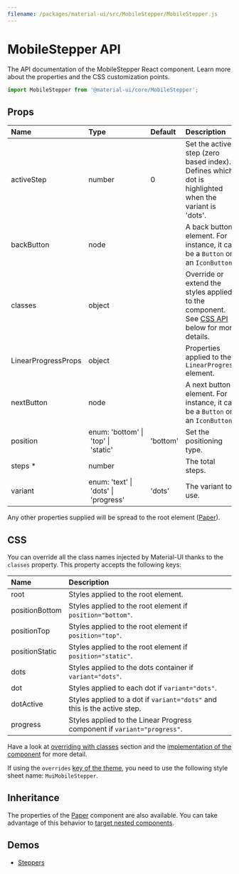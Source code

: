 ```yaml
---
filename: /packages/material-ui/src/MobileStepper/MobileStepper.js
---
```


<!--- This documentation is automatically generated, do not try to edit it. -->

# MobileStepper API

<p class="description">The API documentation of the MobileStepper React component. Learn more about the properties and the CSS customization points.</p>

```js
import MobileStepper from '@material-ui/core/MobileStepper';
```



## Props

| Name | Type | Default | Description |
|:-----|:-----|:--------|:------------|
| <span class="prop-name">activeStep</span> | <span class="prop-type">number</span> | <span class="prop-default">0</span> | Set the active step (zero based index). Defines which dot is highlighted when the variant is 'dots'. |
| <span class="prop-name">backButton</span> | <span class="prop-type">node</span> |   | A back button element. For instance, it can be a `Button` or an `IconButton`. |
| <span class="prop-name">classes</span> | <span class="prop-type">object</span> |   | Override or extend the styles applied to the component. See [CSS API](#css-api) below for more details. |
| <span class="prop-name">LinearProgressProps</span> | <span class="prop-type">object</span> |   | Properties applied to the `LinearProgress` element. |
| <span class="prop-name">nextButton</span> | <span class="prop-type">node</span> |   | A next button element. For instance, it can be a `Button` or an `IconButton`. |
| <span class="prop-name">position</span> | <span class="prop-type">enum:&nbsp;'bottom'&nbsp;&#124;<br>&nbsp;'top'&nbsp;&#124;<br>&nbsp;'static'<br></span> | <span class="prop-default">'bottom'</span> | Set the positioning type. |
| <span class="prop-name required">steps *</span> | <span class="prop-type">number</span> |   | The total steps. |
| <span class="prop-name">variant</span> | <span class="prop-type">enum:&nbsp;'text'&nbsp;&#124;<br>&nbsp;'dots'&nbsp;&#124;<br>&nbsp;'progress'<br></span> | <span class="prop-default">'dots'</span> | The variant to use. |

Any other properties supplied will be spread to the root element ([Paper](/api/paper/)).

## CSS

You can override all the class names injected by Material-UI thanks to the `classes` property.
This property accepts the following keys:


| Name | Description |
|:-----|:------------|
| <span class="prop-name">root</span> | Styles applied to the root element.
| <span class="prop-name">positionBottom</span> | Styles applied to the root element if `position="bottom"`.
| <span class="prop-name">positionTop</span> | Styles applied to the root element if `position="top"`.
| <span class="prop-name">positionStatic</span> | Styles applied to the root element if `position="static"`.
| <span class="prop-name">dots</span> | Styles applied to the dots container if `variant="dots"`.
| <span class="prop-name">dot</span> | Styles applied to each dot if `variant="dots"`.
| <span class="prop-name">dotActive</span> | Styles applied to a dot if `variant="dots"` and this is the active step.
| <span class="prop-name">progress</span> | Styles applied to the Linear Progress component if `variant="progress"`.

Have a look at [overriding with classes](/customization/overrides/#overriding-with-classes) section
and the [implementation of the component](https://github.com/mui-org/material-ui/blob/v3.x/packages/material-ui/src/MobileStepper/MobileStepper.js)
for more detail.

If using the `overrides` [key of the theme](/customization/themes/#css),
you need to use the following style sheet name: `MuiMobileStepper`.

## Inheritance

The properties of the [Paper](/api/paper/) component are also available.
You can take advantage of this behavior to [target nested components](/guides/api/#spread).

## Demos

- [Steppers](/demos/steppers/)

